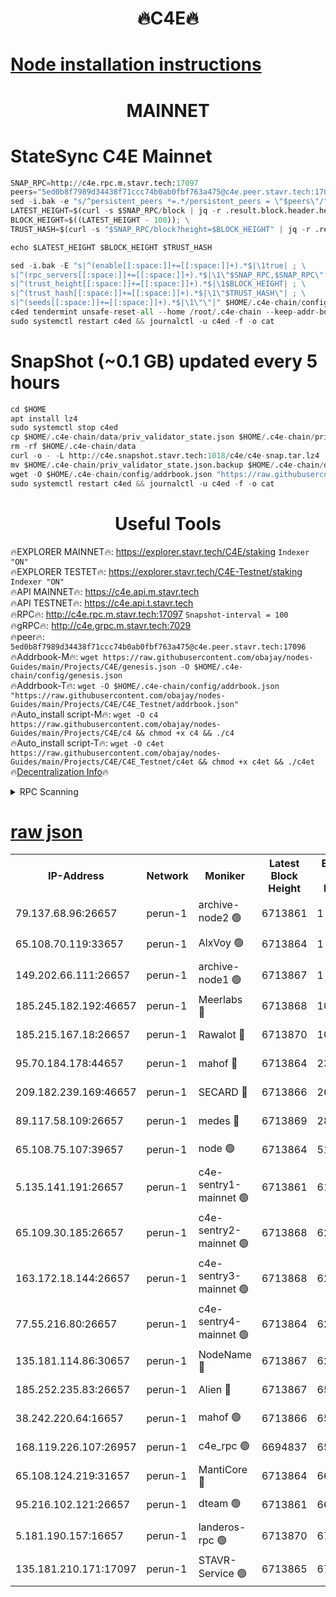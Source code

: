 <h1 align="center"> 🔥C4E🔥</h1>

[Node installation instructions](https://github.com/obajay/nodes-Guides/tree/main/Projects/C4E)
=

<h1 align="center"> MAINNET</h1>

# StateSync C4E Mainnet
```python
SNAP_RPC=http://c4e.rpc.m.stavr.tech:17097
peers="5ed0b8f7989d34438f71ccc74b0ab0fbf763a475@c4e.peer.stavr.tech:17096"
sed -i.bak -e "s/^persistent_peers *=.*/persistent_peers = \"$peers\"/" $HOME/.c4e-chain/config/config.toml
LATEST_HEIGHT=$(curl -s $SNAP_RPC/block | jq -r .result.block.header.height); \
BLOCK_HEIGHT=$((LATEST_HEIGHT - 100)); \
TRUST_HASH=$(curl -s "$SNAP_RPC/block?height=$BLOCK_HEIGHT" | jq -r .result.block_id.hash)

echo $LATEST_HEIGHT $BLOCK_HEIGHT $TRUST_HASH

sed -i.bak -E "s|^(enable[[:space:]]+=[[:space:]]+).*$|\1true| ; \
s|^(rpc_servers[[:space:]]+=[[:space:]]+).*$|\1\"$SNAP_RPC,$SNAP_RPC\"| ; \
s|^(trust_height[[:space:]]+=[[:space:]]+).*$|\1$BLOCK_HEIGHT| ; \
s|^(trust_hash[[:space:]]+=[[:space:]]+).*$|\1\"$TRUST_HASH\"| ; \
s|^(seeds[[:space:]]+=[[:space:]]+).*$|\1\"\"|" $HOME/.c4e-chain/config/config.toml
c4ed tendermint unsafe-reset-all --home /root/.c4e-chain --keep-addr-book
sudo systemctl restart c4ed && journalctl -u c4ed -f -o cat
```
# SnapShot (~0.1 GB) updated every 5 hours
```python
cd $HOME
apt install lz4
sudo systemctl stop c4ed
cp $HOME/.c4e-chain/data/priv_validator_state.json $HOME/.c4e-chain/priv_validator_state.json.backup
rm -rf $HOME/.c4e-chain/data
curl -o - -L http://c4e.snapshot.stavr.tech:1018/c4e/c4e-snap.tar.lz4 | lz4 -c -d - | tar -x -C $HOME/.c4e-chain --strip-components 2
mv $HOME/.c4e-chain/priv_validator_state.json.backup $HOME/.c4e-chain/data/priv_validator_state.json
wget -O $HOME/.c4e-chain/config/addrbook.json "https://raw.githubusercontent.com/obajay/nodes-Guides/main/Projects/C4E/addrbook.json"
sudo systemctl restart c4ed && journalctl -u c4ed -f -o cat
```
 <h1 align="center"> Useful Tools</h1>

🔥EXPLORER MAINNET🔥:  https://explorer.stavr.tech/C4E/staking            `Indexer "ON"` \
🔥EXPLORER TESTET🔥:   https://explorer.stavr.tech/C4E-Testnet/staking     `Indexer "ON"` \
🔥API MAINNET🔥:       https://c4e.api.m.stavr.tech \
🔥API TESTNET🔥:       https://c4e.api.t.stavr.tech \
🔥RPC🔥:               http://c4e.rpc.m.stavr.tech:17097                  `Snapshot-interval = 100` \
🔥gRPC🔥:              http://c4e.grpc.m.stavr.tech:7029 \
🔥peer🔥:              `5ed0b8f7989d34438f71ccc74b0ab0fbf763a475@c4e.peer.stavr.tech:17096` \
🔥Addrbook-M🔥:    ```wget https://raw.githubusercontent.com/obajay/nodes-Guides/main/Projects/C4E/genesis.json -O $HOME/.c4e-chain/config/genesis.json``` \
🔥Addrbook-T🔥:    ```wget -O $HOME/.c4e-chain/config/addrbook.json "https://raw.githubusercontent.com/obajay/nodes-Guides/main/Projects/C4E/C4E_Testnet/addrbook.json"``` \
🔥Auto_install script-M🔥: ```wget -O c4 https://raw.githubusercontent.com/obajay/nodes-Guides/main/Projects/C4E/c4 && chmod +x c4 && ./c4``` \
🔥Auto_install script-T🔥: ```wget -O c4et https://raw.githubusercontent.com/obajay/nodes-Guides/main/Projects/C4E/C4E_Testnet/c4et && chmod +x c4et && ./c4et``` \
🔥[Decentralization Info](https://github.com/obajay/StateSync-snapshots/tree/main/Projects/C4E/Decentralization)🔥




<details>
<summary>RPC Scanning</summary>

<h2 align="center"> We scan nodes in real time every 4 hours. And we provide the final result of RPC endpoints.
We cannot influence the operation of these nodes in any way. </h2>


```python
If Voting Power is higher than 0 --> then the Node is a validator of the network and may be subject to attack and be a potential threat to the chain.
```
```python
We marked such validators with a red symbol
```

</details>

[raw json](https://rpc-check.c4e.stavr.tech/c4e/rpc-c4e-result.json)
=



<table><tr><th>IP-Address</th><th>Network</th><th>Moniker</th><th>Latest Block Height</th><th>Earliest Block Height</th><th>Catching Up</th><th>Tx Index</th><th>Voting Power</th><th>Scan Time</th></tr><tr><td>79.137.68.96:26657</td><td>perun-1</td><td>archive-node2 🟢</td><td>6713861</td><td>1</td><td>False</td><td>on</td><td>0</td><td>2024-01-13T12:48:05.688231545UTC</td></tr><tr><td>65.108.70.119:33657</td><td>perun-1</td><td>AlxVoy 🟢</td><td>6713864</td><td>1</td><td>False</td><td>on</td><td>0</td><td>2024-01-13T12:48:20.217505410UTC</td></tr><tr><td>149.202.66.111:26657</td><td>perun-1</td><td>archive-node1 🟢</td><td>6713867</td><td>1</td><td>False</td><td>on</td><td>0</td><td>2024-01-13T12:48:36.475007026UTC</td></tr><tr><td>185.245.182.192:46657</td><td>perun-1</td><td>Meerlabs 🔴</td><td>6713868</td><td>1051501</td><td>False</td><td>on</td><td>527310</td><td>2024-01-13T12:48:42.249143453UTC</td></tr><tr><td>185.215.167.18:26657</td><td>perun-1</td><td>Rawalot 🔴</td><td>6713870</td><td>1090501</td><td>False</td><td>on</td><td>701423</td><td>2024-01-13T12:48:56.229107041UTC</td></tr><tr><td>95.70.184.178:44657</td><td>perun-1</td><td>mahof 🔴</td><td>6713864</td><td>2342001</td><td>False</td><td>off</td><td>1864169</td><td>2024-01-13T12:48:19.454246331UTC</td></tr><tr><td>209.182.239.169:46657</td><td>perun-1</td><td>SECARD 🔴</td><td>6713866</td><td>2616101</td><td>False</td><td>off</td><td>1136703</td><td>2024-01-13T12:48:33.744292892UTC</td></tr><tr><td>89.117.58.109:26657</td><td>perun-1</td><td>medes 🔴</td><td>6713869</td><td>2826001</td><td>False</td><td>off</td><td>1484927</td><td>2024-01-13T12:48:49.335928483UTC</td></tr><tr><td>65.108.75.107:39657</td><td>perun-1</td><td>node 🟢</td><td>6713864</td><td>5198801</td><td>False</td><td>on</td><td>0</td><td>2024-01-13T12:48:22.586657017UTC</td></tr><tr><td>5.135.141.191:26657</td><td>perun-1</td><td>c4e-sentry1-mainnet 🟢</td><td>6713861</td><td>6198001</td><td>False</td><td>on</td><td>0</td><td>2024-01-13T12:48:05.348701114UTC</td></tr><tr><td>65.109.30.185:26657</td><td>perun-1</td><td>c4e-sentry2-mainnet 🟢</td><td>6713868</td><td>6238301</td><td>False</td><td>on</td><td>0</td><td>2024-01-13T12:48:41.813697900UTC</td></tr><tr><td>163.172.18.144:26657</td><td>perun-1</td><td>c4e-sentry3-mainnet 🟢</td><td>6713868</td><td>6239001</td><td>False</td><td>on</td><td>0</td><td>2024-01-13T12:48:42.869074490UTC</td></tr><tr><td>77.55.216.80:26657</td><td>perun-1</td><td>c4e-sentry4-mainnet 🟢</td><td>6713864</td><td>6241001</td><td>False</td><td>on</td><td>0</td><td>2024-01-13T12:48:19.822881239UTC</td></tr><tr><td>135.181.114.86:30657</td><td>perun-1</td><td>NodeName 🔴</td><td>6713867</td><td>6284301</td><td>False</td><td>off</td><td>140495</td><td>2024-01-13T12:48:36.916214823UTC</td></tr><tr><td>185.252.235.83:26657</td><td>perun-1</td><td>Alien 🔴</td><td>6713867</td><td>6502501</td><td>False</td><td>on</td><td>1136703</td><td>2024-01-13T12:48:37.342329134UTC</td></tr><tr><td>38.242.220.64:16657</td><td>perun-1</td><td>mahof 🟢</td><td>6713866</td><td>6545801</td><td>False</td><td>off</td><td>0</td><td>2024-01-13T12:48:34.090609256UTC</td></tr><tr><td>168.119.226.107:26957</td><td>perun-1</td><td>c4e_rpc 🟢</td><td>6694837</td><td>6594837</td><td>False</td><td>on</td><td>0</td><td>2024-01-13T12:48:12.408482097UTC</td></tr><tr><td>65.108.124.219:31657</td><td>perun-1</td><td>MantiCore 🔴</td><td>6713864</td><td>6613864</td><td>False</td><td>off</td><td>193279</td><td>2024-01-13T12:48:19.002259747UTC</td></tr><tr><td>95.216.102.121:26657</td><td>perun-1</td><td>dteam 🟢</td><td>6713861</td><td>6698001</td><td>False</td><td>on</td><td>0</td><td>2024-01-13T12:48:06.014148695UTC</td></tr><tr><td>5.181.190.157:16657</td><td>perun-1</td><td>landeros-rpc 🟢</td><td>6713870</td><td>6708001</td><td>False</td><td>on</td><td>0</td><td>2024-01-13T12:48:53.843576646UTC</td></tr><tr><td>135.181.210.171:17097</td><td>perun-1</td><td>STAVR-Service 🟢</td><td>6713865</td><td>6713001</td><td>False</td><td>on</td><td>0</td><td>2024-01-13T12:48:24.987804891UTC</td></tr></table>
